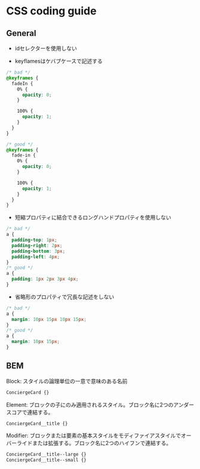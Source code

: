 # CSS coding guide

## General

- idセレクターを使用しない

- keyflamesはケバブケースで記述する

```css
/* bad */
@keyframes {
  fadeIn {
    0% {
      opacity: 0;
    }

    100% {
      opacity: 1;
    }
  }
}

/* good */
@keyframes {
  fade-in {
    0% {
      opacity: 0;
    }

    100% {
      opacity: 1;
    }
  }
}
```

- 短縮プロパティに結合できるロングハンドプロパティを使用しない

```css
/* bad */
a {
  padding-top: 1px;
  padding-right: 2px;
  padding-bottom: 3px;
  padding-left: 4px;
}
/* good */
a {
  padding: 1px 2px 3px 4px;
}
```

- 省略形のプロパティで冗長な記述をしない

```css
/* bad */
a {
  margin: 10px 15px 10px 15px;
}
/* good */
a {
  margin: 10px 15px;
}
```

## BEM

Block: スタイルの論理単位の一意で意味のある名前

```css
ConciergeCard {}
```

Element: ブロックの子にのみ適用されるスタイル。ブロック名に2つのアンダースコアで連結する。

```css
ConciergeCard__title {}
```

Modifier: ブロックまたは要素の基本スタイルをモディファイアスタイルでオーバーライドまたは拡張する。ブロック名に2つのハイフンで連結する。

```css
ConciergeCard__title--large {}
ConciergeCard__title--small {}
```

